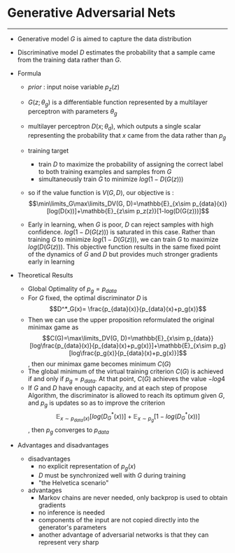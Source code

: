 # Generative Adversarial Nets

***

* Generative model $G$ is aimed to capture the data distribution

* Discriminative model $D$ estimates the probability that a sample came from the training data rather than $G$.

* Formula

  * *prior* : input noise variable $p_z(z)$
  * $G(z;\theta_g)$ is a differentiable function represented by a multilayer perceptron with parameters $\theta_g$

  * multilayer perceptron $D(x;\theta_d)$, which outputs a single scalar representing the probability that $x$ came from the data rather than $p_g$
  * training target
    * train $D$ to maximize the probability of assigning the correct label to both training examples and samples from $G$
    * simultaneously train $G$ to minimize $log(1-D(G(z)))$
  * so if the value function is $V(G, D)$, our objective is : $$\min\limits_G\max\limits_DV(G, D)=\mathbb{E}_{x\sim p_{data}(x)}[log(D(x))]+\mathbb{E}_{z\sim p_z(z)}[1-log(D(G(z)))]$$
  * Early in learning, when $G$ is poor, $D$ can reject samples with high confidence. $log(1-D(G(z)))$ is saturated in this case. Rather than training $G$ to minimize $log(1-D(G(z)))$, we can train $G$ to maximize $log(D(G(z)))$. This objective function results in the same fixed point of the dynamics of $G$ and $D$ but provides much stronger gradients early in learning

* Theoretical Results

  * Global Optimality of $p_g=p_{data}$
  * For $G$ fixed, the optimal discriminator $D$ is $$D^*_G(x)= \frac{p_{data}(x)}{p_{data}(x)+p_g(x)}$$
  * Then we can use the upper proposition reformulated the original minimax game as$$C(G)=\max\limits_DV(G, D)=\mathbb{E}_{x\sim p_{data}}[log\frac{p_{data}(x)}{p_{data}(x)+p_g(x)}]+\mathbb{E}_{x\sim p_g}[log\frac{p_g(x)}{p_{data}(x)+p_g(x)}]$$, then our minimax game becomes minimum $C(G)$
  * The global minimum of the virtual training criterion $C(G)$ is achieved if and only if $p_g=p_{data}$. At that point, $C(G)$ achieves the value $-log4$
  * If $G$ and $D$ have enough capacity, and at each step of propose Algorithm, the discriminator is allowed to reach its optimum given $G$, and $p_g$ is updates so as to improve the criterion $$\mathbb{E}_{x\sim p_{data}(x)}[log(D^*_G(x))]+\mathbb{E}_{x\sim p_g}[1-log(D^*_G(x))]$$, then $p_g$ converges to $p_{data}$

* Advantages and disadvantages

  * disadvantages
    * no explicit representation of $p_g(x)$
    * $D$ must be synchronized well with $G$ during training
    * "the Helvetica scenario"
  * advantages
    * Markov chains are never needed, only backprop is used to obtain gradients
    * no inference is needed
    * components of the input are not copied directly into the generator's parameters
    * another advantage of adversarial networks is that they can represent very sharp

